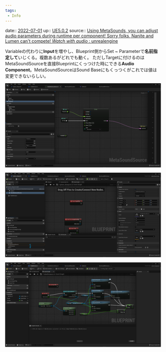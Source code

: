```yaml
---
tags:
 - Info
---
```


date:: [2022-07-01](Daily_Note/2022-07-01.md)
up:: [UE5.0.2](../Bar/App/UE5.0.2.md)
source:: [Using MetaSounds, you can adjust audio parameters during runtime per component! Sorry folks, Nanite and Lumen can't compete! *Watch with audio* : unrealengine](https://www.reddit.com/r/unrealengine/comments/no49dc/using_metasounds_you_can_adjust_audio_parameters/)

Variableの代わりに**Input**を増やし、Blueprint側からSet ~ Parameterで**名前指定して**いじくる。複数あるがどれでも動く。
ただしTargetに付けるのはMetaSoundSourceを直接Blueprintにくっつけた時にできる**Audio Component**。MetaSoundSourceはSound Baseにもくっつくがこれでは値は変更できないらしい。

![](Pasted%20image%2020220701211410.png)

![](Pasted%20image%2020220701211439.png)

![](Pasted%20image%2020220701211527.png)